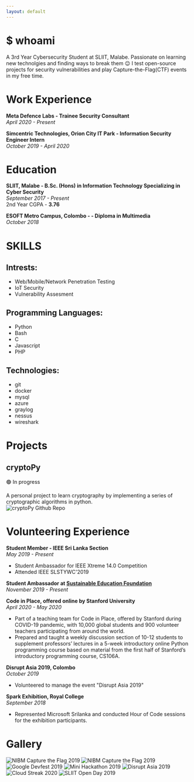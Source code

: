 ```yaml
---
layout: default
---
```


# $ whoami

A 3rd Year Cybersecurity Student at SLIIT, Malabe. Passionate on learning new technolgies and finding ways to break them 😉
I test open-source projects for security vulnerabilities and play Capture-the-Flag(CTF) events in my free time. 
# Work Experience

**Meta Defence Labs \- Trainee Security Consultant** <br>
*April 2020 \- Present*

**Simcentric Technologies, Orion City IT Park \- Information Security Engineer Intern** <br>
*October 2019 \- April 2020*

# Education
**SLIIT, Malabe \- B.Sc. (Hons) in Information Technology Specializing in Cyber Security** <br>
*September 2017 \- Present* <br>
2nd Year CGPA - **3.76**

**ESOFT Metro Campus, Colombo \- - Diploma in Multimedia** <br>
*October 2018*

# SKILLS 

## Intrests:
- Web/Mobile/Network Penetration Testing
- IoT Security
- Vulnerability Assesment

## Programming Languages: 
- Python
- Bash
- C 
- Javascript
- PHP

## Technologies:
- git
- docker
- mysql
- azure
- graylog
- nessus
- wireshark

# Projects 

## cryptoPy 
🟢 In  progress

A personal project to learn cryptography by implementing a series of cryptographic algorithms in python. <br>
![cryptoPy Github Repo](https://github.com/swsjonathan/cryptopy)


# Volunteering Experience 

**Student Member \- IEEE Sri Lanka Section** <br>
*May 2019 \- Present* <br>
- Student Ambassador for IEEE Xtreme 14.0 Competition
- Attended IEEE SLSTYWC'2019 

**Student Ambassador at [Sustainable Education Foundation](https://sefglobal.org/)** <br>
*November 2019 \- Present*

**Code in Place, offered online by Stanford University** <br>
*April 2020 \- May 2020* <br>
- Part of a teaching team for Code in Place, offered by Stanford during COVID-19 pandemic, with 10,000 global students and 900 volunteer teachers participating from around the world. 
- Prepared and taught a weekly discussion section of 10-12 students to supplement professors’ lectures in a 5-week introductory online Python programming course based on material from the first half of Stanford’s introductory programming course, CS106A.

**Disrupt Asia 2019, Colombo** <br>
*October 2019* <br>
- Volunteered to manage the event "Disrupt Asia 2019"

**Spark Exhibition, Royal College** <br> 
*September 2018* <br>
- Represented Microsoft Srilanka and conducted Hour of Code sessions for the exhibition participants. 


# Gallery 
![NIBM Capture the Flag 2019](/assets/img/nibm.jpg)
![NIBM Capture the Flag 2019](/assets/img/nibm_ctf_winners.jpg)
![Google Devfest 2019](/assets/img/gdg_devfest_2019.jpeg)
![Mini Hackathon 2019](/assets/img/mini_hackathon_2019.jpg)
![Disrupt Asia 2019](/assets/img/disrupt_asia_2019.jpg)
![Cloud Streak 2020](/assets/img/cloud_streak.jpg)
![SLIIT Open Day 2019](/assets/img/sliit_open_day_2019.jpg)


